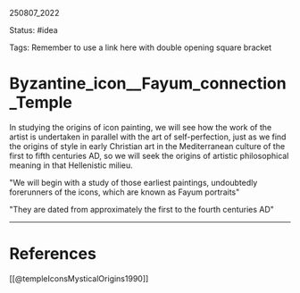 
250807_2022

Status: #idea

Tags:
Remember to use a link here with double opening square bracket
# Byzantine_icon__Fayum_connection_Temple

In studying the origins of icon painting, we will see how the work of the artist is undertaken in parallel with the art of self-perfection, just as we find the origins of style in early Christian art in the Mediterranean culture of the first to fifth centuries AD, so we will seek the origins of artistic philosophical meaning in that Hellenistic milieu.

"We will begin with a study of those earliest paintings, undoubtedly forerunners of the icons, which are known as Fayum portraits"

"They are dated from approximately the first to the fourth centuries AD"


---
# References
[[@templeIconsMysticalOrigins1990]]